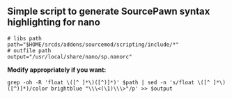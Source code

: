 ## Simple script to generate SourcePawn syntax highlighting for nano

```
# libs path
path="$HOME/srcds/addons/sourcemod/scripting/include/*"
# outfile path
output="/usr/local/share/nano/sp.nanorc"
```


**Modify appropriately if you want:**

```
grep -oh -R 'float \([^ ]*\)([^)]*)' $path | sed -n 's/float \([^ ]*\)([^)]*)/color brightblue "\\\<(\1)\\\>"/p' >> $output
```

